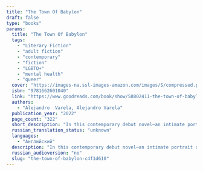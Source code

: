 ```yaml
---
title: "The Town Of Babylon"
draft: false
type: "books"
params:
  title: "The Town Of Babylon"
  tags:
    - "Literary Fiction"
    - "adult fiction"
    - "contemporary"
    - "fiction"
    - "LGBTQ+"
    - "mental health"
    - "queer"
  cover: "https://images-na.ssl-images-amazon.com/images/S/compressed.photo.goodreads.com/books/1629306912i/58802411.jpg"
  isbn: "9781662601040"
  link: "https://www.goodreads.com/book/show/58802411-the-town-of-babylon"
  authors:
    - "Alejandro  Varela, Alejandro Varela"
  publication_year: "2022"
  page_count: "322"
  short_description: "In this contemporary debut novel—an intimate portrait of queer, racial, and class identity —Andrés, a gay Latinx professor, returns to his suburban hometown in the wake of his husband’s..."
  russian_translation_status: "unknown"
  languages:
    - "Английский"
  description: "In this contemporary debut novel—an intimate portrait of queer, racial, and class identity —Andrés, a gay Latinx professor, returns to his suburban hometown in the wake of his husband’s infidelity. There he finds himself with no excuse not to attend his twenty-year high school reunion, and hesitantly begins to reconnect with people he used to call friends.Over the next few weeks, while caring for his aging parents and navigating the neighborhood where he grew up, Andrés falls into old habits with friends he thought he’d left behind. Before long, he unexpectedly becomes entangled with his first love and is forced to tend to past wounds.Captivating and poignant; a modern coming-of-age story about the essential nature of community,The Town of Babylonis a page-turning novel about young love and a close examination of our social systems and the toll they take when they fail us."
  russian_audioversion: "no"
  slug: "the-town-of-babylon-c4f1d610"
---
```

